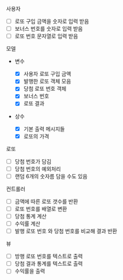 사용자

-   [ ] 로또 구입 금액을 숫자로 입력 받음
-   [ ] 보너스 번호를 숫자로 입력 받음
-   [ ] 로또 번호 문자열로 입력 받음

모델

-   변수

    -   [x] 사용자 로또 구입 금액
    -   [x] 발행한 로또 객체 모음
    -   [x] 당첨 로또 번호 객체
    -   [x] 보너스 번호
    -   [x] 로또 결과

-   상수
    -   [x] 기본 출력 메시지들
    -   [x] 로또의 가격

로또

-   [ ] 당첨 번호가 담김
-   [ ] 당첨 번호의 예외처리
-   [ ] 랜덤 6개의 숫자름 담을 수도 있음

컨트롤러

-   [ ] 금액에 따른 로또 갯수를 반환
-   [ ] 로또 번호를 배열로 변환
-   [ ] 당첨 통계 계산
-   [ ] 수익률 계산
-   [ ] 발행 로또 번호 와 당첨 번호를 비교해 결과 반환

뷰

-   [ ] 방행 로또 번호를 텍스트로 출력
-   [ ] 당첨 결과 통계를 텍스트로 출력
-   [ ] 수익률을 출력
